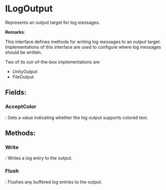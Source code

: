 # ILogOutput

Represents an output target for log messages. 

**Remarks**:

This interface defines methods for writing log messages to an output target. Implementations of this interface are used to configure where log messages should be written. 

 Two of its out-of-the-box implementations are 

- UnityOutput
- FileOutput



## **Fields**:
### **AcceptColor**
: Gets a value indicating whether the log output supports colored text. 
## **Methods**:

### **Write**
: Writes a log entry to the output. 

### **Flush**
: Flushes any buffered log entries to the output. 